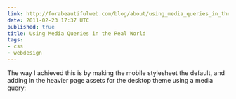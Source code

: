 ```yaml
---
link: http://forabeautifulweb.com/blog/about/using_media_queries_in_the_real_world/
date: 2011-02-23 17:37 UTC
published: true
title: Using Media Queries in the Real World
tags:
- css
- webdesign
---
```


The way I achieved this is by making the mobile stylesheet the default, and adding in the heavier page assets for the desktop theme using a media query:
